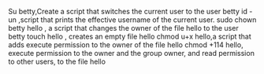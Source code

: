 Su betty,Create a script that switches the current user to the user betty
id -un ,script that prints the effective username of the current user.
sudo chown betty hello , a script that changes the owner of the file hello to the user betty
touch hello , creates an empty file hello
chmod u+x hello,a script that adds execute permission to the owner of the file hello
chmod +114 hello, execute permission to the owner and the group owner, and read permission to other users, to the file hello
